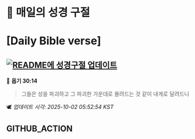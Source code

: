 # 🙏 매일의 성경 구절
# [Daily Bible verse]
## [![README에 성경구절 업데이트](https://github.com/DONGSUKA/first_test/actions/workflows/update-readme-bible.yml/badge.svg)](https://github.com/DONGSUKA/first_test/actions/workflows/update-readme-bible.yml)
<!-- START_BIBLE_VERSE -->
📖 **욥기 30:14**
> 그들은 성을 파괴하고 그 파괴한 가운데로 몰려드는 것 같이 내게로 달려드니

🕊️ _업데이트 시각: 2025-10-02 05:52:54 KST_
  <!-- END_BIBLE_VERSE -->
## GITHUB_ACTION
